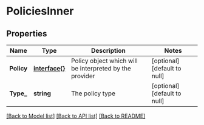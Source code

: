 # PoliciesInner

## Properties
Name | Type | Description | Notes
------------ | ------------- | ------------- | -------------
**Policy** | [**interface{}**](interface{}.md) | Policy object which will be interpreted by the provider | [optional] [default to null]
**Type_** | **string** | The policy type | [optional] [default to null]

[[Back to Model list]](../README.md#documentation-for-models) [[Back to API list]](../README.md#documentation-for-api-endpoints) [[Back to README]](../README.md)


